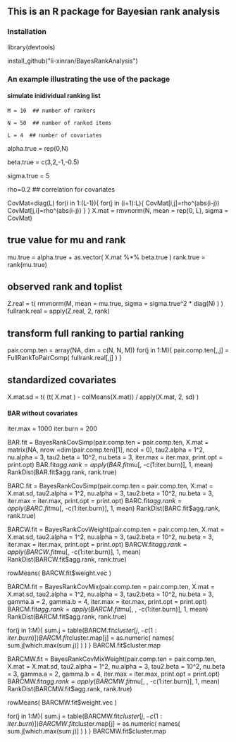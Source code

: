 ## This is an R package for Bayesian rank analysis


### Installation
library(devtools)

install_github("li-xinran/BayesRankAnalysis")

### An example illustrating the use of the package

#### simulate inidividual ranking list
```{r }
M = 10  ## number of rankers

N = 50  ## number of ranked items

L = 4  ## number of covariates
```


alpha.true = rep(0,N)

beta.true = c(3,2,-1,-0.5)

sigma.true = 5


rho=0.2   ## correlation for covariates


CovMat=diag(L)
for(i in 1:(L-1)){
  for(j in (i+1):L){
    CovMat[i,j]=rho^(abs(i-j))
    CovMat[j,i]=rho^(abs(i-j))
  }
}
X.mat = rmvnorm(N, mean = rep(0, L), sigma = CovMat)

## true value for mu and rank
mu.true = alpha.true + as.vector( X.mat %*% beta.true )
rank.true = rank(mu.true)

## observed rank and toplist
Z.real = t( rmvnorm(M, mean = mu.true, sigma = sigma.true^2 * diag(N) ) )
fullrank.real = apply(Z.real, 2, rank)

## transform full ranking to partial ranking
pair.comp.ten = array(NA, dim = c(N, N, M))
for(j in 1:M){
  pair.comp.ten[,,j] = FullRankToPairComp( fullrank.real[,j] )
}

## standardized covariates
X.mat.sd = t( (t( X.mat ) - colMeans(X.mat)) / apply(X.mat, 2, sd) )

#### BAR without covariates ####
iter.max = 1000
iter.burn = 200

BAR.fit = BayesRankCovSimp(pair.comp.ten = pair.comp.ten, X.mat = matrix(NA, nrow =dim(pair.comp.ten)[1], ncol = 0), 
                              tau2.alpha = 1^2, nu.alpha = 3,
                              tau2.beta = 10^2, nu.beta = 3,
                              iter.max = iter.max, print.opt = print.opt)
BAR.fit$agg.rank = apply(BAR.fit$mu[, -c(1:iter.burn)], 1, mean)
RankDist(BAR.fit$agg.rank, rank.true)

BARC.fit = BayesRankCovSimp(pair.comp.ten = pair.comp.ten, X.mat = X.mat.sd, 
                                tau2.alpha = 1^2, nu.alpha = 3,
                                tau2.beta = 10^2, nu.beta = 3,
                                iter.max = iter.max, print.opt = print.opt)
BARC.fit$agg.rank = apply(BARC.fit$mu[, -c(1:iter.burn)], 1, mean)
RankDist(BARC.fit$agg.rank, rank.true)

BARCW.fit = BayesRankCovWeight(pair.comp.ten = pair.comp.ten, X.mat = X.mat.sd, 
                             tau2.alpha = 1^2, nu.alpha = 3,
                             tau2.beta = 10^2, nu.beta = 3,
                             iter.max = iter.max, print.opt = print.opt)
BARCW.fit$agg.rank = apply(BARCW.fit$mu[, -c(1:iter.burn)], 1, mean)
RankDist(BARCW.fit$agg.rank, rank.true)

rowMeans( BARCW.fit$weight.vec )


BARCM.fit = BayesRankCovMix(pair.comp.ten = pair.comp.ten, X.mat = X.mat.sd, 
                            tau2.alpha = 1^2, nu.alpha = 3,
                            tau2.beta = 10^2, nu.beta = 3,
                            gamma.a = 2, gamma.b = 4,
                            iter.max = iter.max, print.opt = print.opt)
BARCM.fit$agg.rank = apply(BARCM.fit$mu[, , -c(1:iter.burn)], 1, mean)
RankDist(BARCM.fit$agg.rank, rank.true)

for(j in 1:M){
  sum.j = table(BARCM.fit$cluster[j, -c(1:iter.burn)])
  BARCM.fit$cluster.map[j] = as.numeric( names( sum.j[which.max(sum.j)] ) )
}
BARCM.fit$cluster.map


BARCMW.fit = BayesRankCovMixWeight(pair.comp.ten = pair.comp.ten, X.mat = X.mat.sd, 
                                   tau2.alpha = 1^2, nu.alpha = 3,
                                   tau2.beta = 10^2, nu.beta = 3,
                                   gamma.a = 2, gamma.b = 4,
                                   iter.max = iter.max, print.opt = print.opt)
BARCMW.fit$agg.rank = apply(BARCMW.fit$mu[, , -c(1:iter.burn)], 1, mean)
RankDist(BARCMW.fit$agg.rank, rank.true)

rowMeans( BARCMW.fit$weight.vec )

for(j in 1:M){
  sum.j = table(BARCMW.fit$cluster[j, -c(1:iter.burn)])
  BARCMW.fit$cluster.map[j] = as.numeric( names( sum.j[which.max(sum.j)] ) )
}
BARCMW.fit$cluster.map

